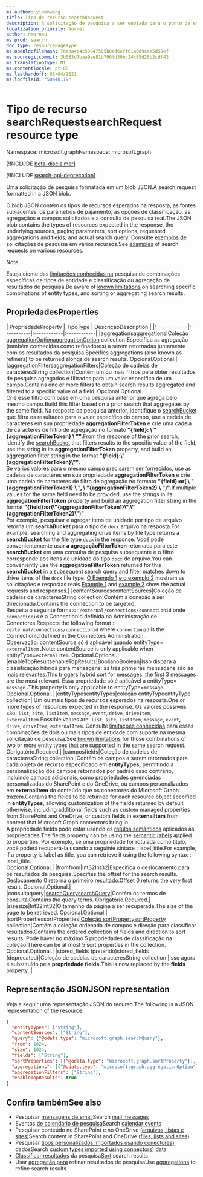 ```yaml
---
ms.author: yiwenwang
title: Tipo de recurso searchRequest
description: A solicitação de pesquisa a ser enviada para o ponto de extremidade de consulta. Ele contém o tipo de entidades esperada na resposta, as fontes subjacentes, os parâmetros de paging, a solicitação de campos e a consulta de pesquisa real.
localization_priority: Normal
author: nmoreau
ms.prod: search
doc_type: resourcePageType
ms.openlocfilehash: 7deba4c4c59947505b0ed6eff61a0d9cae5d59ef
ms.sourcegitcommit: 3b583d7baa9ae81b796fd30bc24c65d26b2cdf43
ms.translationtype: MT
ms.contentlocale: pt-BR
ms.lasthandoff: 03/04/2021
ms.locfileid: "50440119"
---
```

# <a name="searchrequest-resource-type"></a><span data-ttu-id="d1e64-104">Tipo de recurso searchRequest</span><span class="sxs-lookup"><span data-stu-id="d1e64-104">searchRequest resource type</span></span>

<span data-ttu-id="d1e64-105">Namespace: microsoft.graph</span><span class="sxs-lookup"><span data-stu-id="d1e64-105">Namespace: microsoft.graph</span></span>

[!INCLUDE [beta-disclaimer](../../includes/beta-disclaimer.md)]

[!INCLUDE [search-api-deprecation](../../includes/search-api-deprecation.md)]

<span data-ttu-id="d1e64-106">Uma solicitação de pesquisa formatada em um blob JSON.</span><span class="sxs-lookup"><span data-stu-id="d1e64-106">A search request formatted in a JSON blob.</span></span> 

<span data-ttu-id="d1e64-107">O blob JSON contém os tipos de recursos esperados na resposta, as fontes subjacentes, os parâmetros de pajamento, as opções de classificação, as agregaçãos e campos solicitados e a consulta de pesquisa real.</span><span class="sxs-lookup"><span data-stu-id="d1e64-107">The JSON blob contains the types of resources expected in the response, the underlying sources, paging parameters, sort options, requested aggregations and fields, and actual search query.</span></span> <span data-ttu-id="d1e64-108">Consulte [exemplos de](#see-also) solicitações de pesquisa em vários recursos.</span><span class="sxs-lookup"><span data-stu-id="d1e64-108">See [examples](#see-also) of search requests on various resources.</span></span>

> [!NOTE]
> <span data-ttu-id="d1e64-109">Esteja ciente das [limitações conhecidas na](search-api-overview.md#known-limitations) pesquisa de combinações específicas de tipos de entidade e classificação ou agregação de resultados de pesquisa.</span><span class="sxs-lookup"><span data-stu-id="d1e64-109">Be aware of [known limitations](search-api-overview.md#known-limitations) on searching specific combinations of entity types, and sorting or aggregating search results.</span></span>


## <a name="properties"></a><span data-ttu-id="d1e64-110">Propriedades</span><span class="sxs-lookup"><span data-stu-id="d1e64-110">Properties</span></span>

| <span data-ttu-id="d1e64-111">Propriedade</span><span class="sxs-lookup"><span data-stu-id="d1e64-111">Property</span></span>     | <span data-ttu-id="d1e64-112">Tipo</span><span class="sxs-lookup"><span data-stu-id="d1e64-112">Type</span></span>        | <span data-ttu-id="d1e64-113">Descrição</span><span class="sxs-lookup"><span data-stu-id="d1e64-113">Description</span></span> |
|:-------------|:------------|:------------|:------------|
|<span data-ttu-id="d1e64-114">aggregations</span><span class="sxs-lookup"><span data-stu-id="d1e64-114">aggregations</span></span>|<span data-ttu-id="d1e64-115">[Coleção aggregationOption](aggregationOption.md)</span><span class="sxs-lookup"><span data-stu-id="d1e64-115">[aggregationOption](aggregationOption.md) collection</span></span>|<span data-ttu-id="d1e64-116">Especifica as agregação (também conhecidas como refinadores) a serem retornadas juntamente com os resultados da pesquisa.</span><span class="sxs-lookup"><span data-stu-id="d1e64-116">Specifies aggregations (also known as refiners) to be returned alongside search results.</span></span> <span data-ttu-id="d1e64-117">Opcional.</span><span class="sxs-lookup"><span data-stu-id="d1e64-117">Optional.</span></span>|
|<span data-ttu-id="d1e64-118">aggregationFilters</span><span class="sxs-lookup"><span data-stu-id="d1e64-118">aggregationFilters</span></span>|<span data-ttu-id="d1e64-119">Coleção de cadeias de caracteres</span><span class="sxs-lookup"><span data-stu-id="d1e64-119">String collection</span></span>|<span data-ttu-id="d1e64-120">Contém um ou mais filtros para obter resultados de pesquisa agregados e filtrados para um valor específico de um campo.</span><span class="sxs-lookup"><span data-stu-id="d1e64-120">Contains one or more filters to obtain search results aggregated and filtered to a specific value of a field.</span></span> <span data-ttu-id="d1e64-121">Opcional.</span><span class="sxs-lookup"><span data-stu-id="d1e64-121">Optional.</span></span><br><span data-ttu-id="d1e64-122">Crie esse filtro com base em uma pesquisa anterior que agrega pelo mesmo campo.</span><span class="sxs-lookup"><span data-stu-id="d1e64-122">Build this filter based on a prior search that aggregates by the same field.</span></span> <span data-ttu-id="d1e64-123">Na resposta da pesquisa anterior, identifique o [searchBucket](searchBucket.md) que filtra os resultados para o valor específico do campo, use a cadeia de caracteres em sua propriedade **aggregationFilterToken** e crie uma cadeia de caracteres de filtro de agregação no formato **"{field}: \\ "{aggregationFilterToken} \\ ""**.</span><span class="sxs-lookup"><span data-stu-id="d1e64-123">From the response of the prior search, identify the [searchBucket](searchBucket.md) that filters results to the specific value of the field, use the string in its **aggregationFilterToken** property, and build an aggregation filter string in the format **"{field}:\\"{aggregationFilterToken}\\""**.</span></span> <br><span data-ttu-id="d1e64-124">Se vários valores para o mesmo campo precisarem ser fornecidos, use as cadeias de caracteres em sua propriedade **aggregationFilterToken** e crie uma cadeia de caracteres de filtro de agregação no formato **"{field}:or( \\ "{aggregationFilterToken1} \\ ", \\ "{aggregationFilterToken2} \\ ")"**.</span><span class="sxs-lookup"><span data-stu-id="d1e64-124">If multiple values for the same field need to be provided, use the strings in its **aggregationFilterToken** property and build an aggregation filter string in the format **"{field}:or(\\"{aggregationFilterToken1}\\",\\"{aggregationFilterToken2}\\")"**.</span></span> <br><span data-ttu-id="d1e64-125">Por exemplo, pesquisar e agregar itens de unidade por tipo de arquivo retorna um **searchBucket** para o tipo de `docx` arquivo na resposta.</span><span class="sxs-lookup"><span data-stu-id="d1e64-125">For example, searching and aggregating drive items by file type returns a **searchBucket** for the file type `docx` in the response.</span></span> <span data-ttu-id="d1e64-126">Você pode convenientemente usar **a agregaçãoFilterToken** retornada para este **searchBucket** em uma consulta de pesquisa subsequente e o filtro corresponde aos itens de unidade do tipo `docx` de arquivo.</span><span class="sxs-lookup"><span data-stu-id="d1e64-126">You can conveniently use the **aggregationFilterToken** returned for this **searchBucket** in a subsequent search query and filter matches down to drive items of the `docx` file type.</span></span> <span data-ttu-id="d1e64-127">[O Exemplo 1](/graph/search-concept-aggregation#example-1-request-aggregations-by-string-fields) [e o exemplo 2](/graph/search-concept-aggregation#example-2-apply-an-aggregation-filter-based-on-a-previous-request) mostram as solicitações e respostas reais.</span><span class="sxs-lookup"><span data-stu-id="d1e64-127">[Example 1](/graph/search-concept-aggregation#example-1-request-aggregations-by-string-fields) and [example 2](/graph/search-concept-aggregation#example-2-apply-an-aggregation-filter-based-on-a-previous-request) show the actual requests and responses.</span></span>|
|<span data-ttu-id="d1e64-128">contentSources</span><span class="sxs-lookup"><span data-stu-id="d1e64-128">contentSources</span></span>|<span data-ttu-id="d1e64-129">Coleção de cadeias de caracteres</span><span class="sxs-lookup"><span data-stu-id="d1e64-129">String collection</span></span>|<span data-ttu-id="d1e64-130">Contém a conexão a ser direcionada.</span><span class="sxs-lookup"><span data-stu-id="d1e64-130">Contains the connection to be targeted.</span></span> <br><span data-ttu-id="d1e64-131">Respeita o seguinte formato: `/external/connections/connectionid` onde `connectionid` é a ConnectionId definida na Administração de Conectores.</span><span class="sxs-lookup"><span data-stu-id="d1e64-131">Respects the following format : `/external/connections/connectionid` where `connectionid` is the ConnectionId defined in the Connectors Administration.</span></span> <br> <span data-ttu-id="d1e64-132">Observação: contentSource só é aplicável quando entityType= `externalItem` .</span><span class="sxs-lookup"><span data-stu-id="d1e64-132">Note: contentSource is only applicable when entityType=`externalItem`.</span></span> <span data-ttu-id="d1e64-133">Opcional.</span><span class="sxs-lookup"><span data-stu-id="d1e64-133">Optional.</span></span>|
|<span data-ttu-id="d1e64-134">enableTopResults</span><span class="sxs-lookup"><span data-stu-id="d1e64-134">enableTopResults</span></span>|<span data-ttu-id="d1e64-135">Booliano</span><span class="sxs-lookup"><span data-stu-id="d1e64-135">Boolean</span></span>|<span data-ttu-id="d1e64-136">Isso dispara a classificação híbrida para mensagens: as três primeiras mensagens são as mais relevantes.</span><span class="sxs-lookup"><span data-stu-id="d1e64-136">This triggers hybrid sort for messages: the first 3 messages are the most relevant.</span></span> <span data-ttu-id="d1e64-137">Essa propriedade só é aplicável a entityType= `message` .</span><span class="sxs-lookup"><span data-stu-id="d1e64-137">This property is only applicable to entityType=`message`.</span></span> <span data-ttu-id="d1e64-138">Opcional.</span><span class="sxs-lookup"><span data-stu-id="d1e64-138">Optional.</span></span>|
|<span data-ttu-id="d1e64-139">entityTypes</span><span class="sxs-lookup"><span data-stu-id="d1e64-139">entityTypes</span></span>|<span data-ttu-id="d1e64-140">coleção entityType</span><span class="sxs-lookup"><span data-stu-id="d1e64-140">entityType collection</span></span>| <span data-ttu-id="d1e64-141">Um ou mais tipos de recursos esperados na resposta.</span><span class="sxs-lookup"><span data-stu-id="d1e64-141">One or more types of resources expected in the response.</span></span> <span data-ttu-id="d1e64-142">Os valores possíveis são: `list`, `site`, `listItem`, `message`, `event`, `drive`, `driveItem`, `externalItem`.</span><span class="sxs-lookup"><span data-stu-id="d1e64-142">Possible values are: `list`, `site`, `listItem`, `message`, `event`, `drive`, `driveItem`, `externalItem`.</span></span> <span data-ttu-id="d1e64-143">Consulte [limitações conhecidas](search-api-overview.md#known-limitations) para essas combinações de dois ou mais tipos de entidade com suporte na mesma solicitação de pesquisa.</span><span class="sxs-lookup"><span data-stu-id="d1e64-143">See [known limitations](search-api-overview.md#known-limitations) for those combinations of two or more entity types that are supported in the same search request.</span></span> <span data-ttu-id="d1e64-144">Obrigatório.</span><span class="sxs-lookup"><span data-stu-id="d1e64-144">Required.</span></span>|
|<span data-ttu-id="d1e64-145">campos</span><span class="sxs-lookup"><span data-stu-id="d1e64-145">fields</span></span>|<span data-ttu-id="d1e64-146">Coleção de cadeias de caracteres</span><span class="sxs-lookup"><span data-stu-id="d1e64-146">String collection</span></span> |<span data-ttu-id="d1e64-147">Contém os campos a serem retornados para cada objeto de recurso especificado em **entityTypes,** permitindo a personalização dos campos retornados por padrão caso contrário, incluindo campos adicionais, como propriedades gerenciadas personalizadas do SharePoint e do OneDrive, ou campos personalizados em **externalItem** do conteúdo que os conectores do Microsoft Graph trazem.</span><span class="sxs-lookup"><span data-stu-id="d1e64-147">Contains the fields to be returned for each resource object specified in **entityTypes**, allowing customization of the fields returned by default otherwise, including additional fields such as custom managed properties from SharePoint and OneDrive, or custom fields in **externalItem** from content that Microsoft Graph connectors bring in.</span></span> <br><span data-ttu-id="d1e64-148">A propriedade fields pode estar usando os [rótulos semânticos](https://docs.microsoft.com/microsoftsearch/configure-connector#step-5-assign-property-labels) aplicados às propriedades.</span><span class="sxs-lookup"><span data-stu-id="d1e64-148">The fields property can be using the [semantic labels](https://docs.microsoft.com/microsoftsearch/configure-connector#step-5-assign-property-labels) applied to properties.</span></span> <span data-ttu-id="d1e64-149">Por exemplo, se uma propriedade for rotulada como título, você poderá recuperá-la usando a seguinte sintaxe : label_title.</span><span class="sxs-lookup"><span data-stu-id="d1e64-149">For example, if a property is label as title, you can retrieve it using the following syntax : label_title.</span></span><br><span data-ttu-id="d1e64-150">Opcional.</span><span class="sxs-lookup"><span data-stu-id="d1e64-150">Optional.</span></span>|
|<span data-ttu-id="d1e64-151">from</span><span class="sxs-lookup"><span data-stu-id="d1e64-151">from</span></span>|<span data-ttu-id="d1e64-152">Int32</span><span class="sxs-lookup"><span data-stu-id="d1e64-152">Int32</span></span>|<span data-ttu-id="d1e64-153">Especifica o deslocamento para os resultados da pesquisa.</span><span class="sxs-lookup"><span data-stu-id="d1e64-153">Specifies the offset for the search results.</span></span> <span data-ttu-id="d1e64-154">Deslocamento 0 retorna o primeiro resultado.</span><span class="sxs-lookup"><span data-stu-id="d1e64-154">Offset 0 returns the very first result.</span></span> <span data-ttu-id="d1e64-155">Opcional.</span><span class="sxs-lookup"><span data-stu-id="d1e64-155">Optional.</span></span>|
|<span data-ttu-id="d1e64-156">consulta</span><span class="sxs-lookup"><span data-stu-id="d1e64-156">query</span></span>|[<span data-ttu-id="d1e64-157">searchQuery</span><span class="sxs-lookup"><span data-stu-id="d1e64-157">searchQuery</span></span>](searchquery.md)|<span data-ttu-id="d1e64-158">Contém os termos de consulta.</span><span class="sxs-lookup"><span data-stu-id="d1e64-158">Contains the query terms.</span></span> <span data-ttu-id="d1e64-159">Obrigatório.</span><span class="sxs-lookup"><span data-stu-id="d1e64-159">Required.</span></span>|
|<span data-ttu-id="d1e64-160">size</span><span class="sxs-lookup"><span data-stu-id="d1e64-160">size</span></span>|<span data-ttu-id="d1e64-161">Int32</span><span class="sxs-lookup"><span data-stu-id="d1e64-161">Int32</span></span>|<span data-ttu-id="d1e64-162">O tamanho da página a ser recuperada.</span><span class="sxs-lookup"><span data-stu-id="d1e64-162">The size of the page to be retrieved.</span></span> <span data-ttu-id="d1e64-163">Opcional.</span><span class="sxs-lookup"><span data-stu-id="d1e64-163">Optional.</span></span>|
|<span data-ttu-id="d1e64-164">sortProperties</span><span class="sxs-lookup"><span data-stu-id="d1e64-164">sortProperties</span></span>|<span data-ttu-id="d1e64-165">[Coleção sortProperty](sortProperty.md)</span><span class="sxs-lookup"><span data-stu-id="d1e64-165">[sortProperty](sortProperty.md) collection</span></span>|<span data-ttu-id="d1e64-166">Contém a coleção ordenada de campos e direção para classificar resultados.</span><span class="sxs-lookup"><span data-stu-id="d1e64-166">Contains the ordered collection of fields and direction to sort results.</span></span> <span data-ttu-id="d1e64-167">Pode haver no máximo 5 propriedades de classificação na coleção.</span><span class="sxs-lookup"><span data-stu-id="d1e64-167">There can be at most 5 sort properties in the collection.</span></span> <span data-ttu-id="d1e64-168">Opcional.</span><span class="sxs-lookup"><span data-stu-id="d1e64-168">Optional.</span></span>|
|<span data-ttu-id="d1e64-169">stored_fields (preterido)</span><span class="sxs-lookup"><span data-stu-id="d1e64-169">stored_fields (deprecated)</span></span>|<span data-ttu-id="d1e64-170">Coleção de cadeias de caracteres</span><span class="sxs-lookup"><span data-stu-id="d1e64-170">String collection</span></span> |<span data-ttu-id="d1e64-171">Isso agora é substituído pela **propriedade fields.**</span><span class="sxs-lookup"><span data-stu-id="d1e64-171">This is now replaced by the **fields** property.</span></span> |


## <a name="json-representation"></a><span data-ttu-id="d1e64-172">Representação JSON</span><span class="sxs-lookup"><span data-stu-id="d1e64-172">JSON representation</span></span>

<span data-ttu-id="d1e64-173">Veja a seguir uma representação JSON do recurso.</span><span class="sxs-lookup"><span data-stu-id="d1e64-173">The following is a JSON representation of the resource.</span></span>

<!-- {
  "blockType": "resource",
  "optionalProperties": [

  ],
  "@odata.type": "microsoft.graph.searchRequest",
  "baseType": null
}-->

```json
{
  "entityTypes": ["String"],
  "contentSources": ["String"],
  "query": {"@odata.type": "microsoft.graph.searchQuery"},
  "from": 1024,
  "size": 1024,
  "fields": ["String"],
  "sortProperties": [{"@odata.type": "microsoft.graph.sortProperty"}],
  "aggregations": [{"@odata.type": "microsoft.graph.aggregationOption"}],
  "aggregationFilters": ["String"],
  "enableTopResults": true  
}
```

## <a name="see-also"></a><span data-ttu-id="d1e64-174">Confira também</span><span class="sxs-lookup"><span data-stu-id="d1e64-174">See also</span></span>
- <span data-ttu-id="d1e64-175">Pesquisar [mensagens de email](/graph/search-concept-messages)</span><span class="sxs-lookup"><span data-stu-id="d1e64-175">Search [mail messages](/graph/search-concept-messages)</span></span>
- <span data-ttu-id="d1e64-176">Eventos [de calendário de pesquisa](/graph/search-concept-events)</span><span class="sxs-lookup"><span data-stu-id="d1e64-176">Search [calendar events](/graph/search-concept-events)</span></span>
- <span data-ttu-id="d1e64-177">Pesquisar conteúdo no SharePoint e no OneDrive ([arquivos, listas e sites](/graph/search-concept-files))</span><span class="sxs-lookup"><span data-stu-id="d1e64-177">Search content in SharePoint and OneDrive ([files, lists and sites](/graph/search-concept-files))</span></span>
- <span data-ttu-id="d1e64-178">Pesquisar [tipos personalizados importados usando conectores)](/graph/search-concept-custom-types) dados</span><span class="sxs-lookup"><span data-stu-id="d1e64-178">Search [custom types imported using connectors)](/graph/search-concept-custom-types) data</span></span>
- <span data-ttu-id="d1e64-179">[Classificar resultados](/graph/search-concept-sort) da pesquisa</span><span class="sxs-lookup"><span data-stu-id="d1e64-179">[Sort](/graph/search-concept-sort) search results</span></span>
- <span data-ttu-id="d1e64-180">Usar [agregação para](/graph/search-concept-aggregations) refinar resultados de pesquisa</span><span class="sxs-lookup"><span data-stu-id="d1e64-180">Use [aggregations](/graph/search-concept-aggregations) to refine search results</span></span>


<!-- uuid: 16cd6b66-4b1a-43a1-adaf-3a886856ed98
2019-02-04 14:57:30 UTC -->
<!-- {
  "type": "#page.annotation",
  "description": "searchRequest resource",
  "keywords": "",
  "section": "documentation",
  "tocPath": ""
}-->


